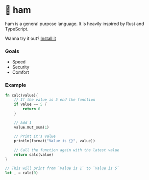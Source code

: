 # 🍖 ham

ham is a general purpose language. It is heavily inspired by Rust and TypeScript.

Wanna try it out? [Install it](./introduction/installing.md)

### Goals
- Speed
- Security
- Comfort

### Example
```rust
fn calc(value){
    // If the value is 5 end the function
    if value == 5 {
        return 0
    }
    
    // Add 1 
    value.mut_sum(1)
        
    // Print it's value
    println(format("Value is {}", value))
        
    // Call the function again with the latest value    
    return calc(value)
}

// This will print from `Value is 1` to `Value is 5`
let _ = calc(0)
```

